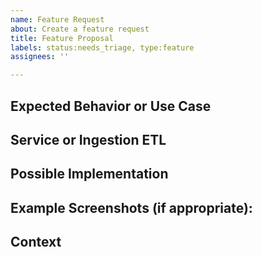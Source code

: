 ```yaml
---
name: Feature Request
about: Create a feature request
title: Feature Proposal
labels: status:needs_triage, type:feature
assignees: ''

---
```


<!--- Provide a general summary of the feature request or improvement in the Title above -->
<!--- Look through existing open and closed feature proposals to see if someone has asked for the feature before -->

## Expected Behavior or Use Case
<!--- Tell us how it should work -->

## Service or Ingestion ETL
<!--- Tell us to which service or component this request is related to -->

## Possible Implementation
<!--- Not obligatory, suggest ideas of how to implement the addition or change -->

## Example Screenshots (if appropriate):

## Context
<!--- Why do you need this feature or improvement? What is your use case? What are you trying to accomplish? -->
<!--- Providing context helps us come up with a solution that is most useful in the real world -->
